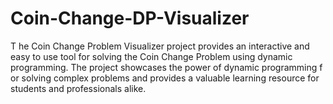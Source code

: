 # Coin-Change-DP-Visualizer
T he Coin Change Problem Visualizer project provides an interactive and easy to use tool for solving the Coin Change Problem using dynamic programming. The project showcases the power of dynamic programming f or solving complex problems and provides a valuable learning resource for students and professionals alike.
